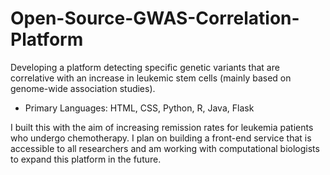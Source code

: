 # Open-Source-GWAS-Correlation-Platform
Developing a platform detecting specific genetic variants that are correlative with an increase in leukemic stem cells (mainly based on genome-wide association studies).
- Primary Languages: HTML, CSS, Python, R, Java, Flask 

I built this with the aim of increasing remission rates for leukemia patients who undergo chemotherapy. I plan on building a front-end service that is accessible to all researchers and am working with computational biologists to expand this platform in the future. 
 
